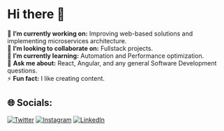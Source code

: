 # Hi there 👋
🔭 **I’m currently working on:**  Improving web-based solutions and implementing microservices architecture.<br>👯 **I’m looking to collaborate on:**  Fullstack projects.<br>🌱 **I’m currently learning:**  Automation and Performance optimization.<br>💬 **Ask me about:**  React, Angular, and any general Software Development questions.<br>⚡ **Fun fact:**  I like creating content.

## 🌐 Socials:
[![Twitter](https://img.shields.io/twitter/follow/kumarsachinguri)](https://x.com/kumarsachinguri) [![Instagram](https://img.shields.io/badge/Instagram-%23E4405F.svg?logo=Instagram&logoColor=white)](https://www.instagram.com/kumarsachinguri/) [![LinkedIn](https://img.shields.io/badge/LinkedIn-%230077B5.svg?logo=linkedin&logoColor=white)](https://www.linkedin.com/in/kumarsachinguri/)
